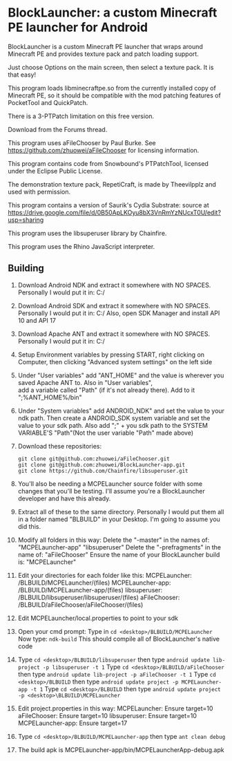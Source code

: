 # BlockLauncher: a custom Minecraft PE launcher for Android

BlockLauncher is a custom Minecraft PE launcher that wraps around Minecraft PE and provides texture pack and patch loading support.

Just choose Options on the main screen, then select a texture pack. It is that easy!

This program loads libminecraftpe.so from the currently installed copy of Minecraft PE, so it should be compatible with the mod patching features of PocketTool and QuickPatch.

There is a 3-PTPatch limitation on this free version.

Download from the Forums thread.

This program uses aFileChooser by Paul Burke. See https://github.com/zhuowei/aFileChooser for licensing information.

This program contains code from Snowbound\'s PTPatchTool, licensed under the Eclipse Public License.

The demonstration texture pack, RepetiCraft, is made by Theevilpplz and used with permission.

This program contains a version of Saurik's Cydia Substrate: source at https://drive.google.com/file/d/0B50ApLKOyu8bX3VnRmYzNUcxT0U/edit?usp=sharing

This program uses the libsuperuser library by Chainfire.

This program uses the Rhino JavaScript interpreter.

## Building

1.  Download Android NDK and extract it somewhere with NO SPACES. Personally I would put it in:   C:/
2.  Download Android SDK and extract it somewhere with NO SPACES. Personally I would put it in:   C:/
     Also, open SDK Manager and install API 10 and API 17
3.  Download Apache ANT and extract it somewhere with NO SPACES. Personally I would put it in:    C:/
4.  Setup Environment variables by pressing START, right clicking on Computer, then clicking "Advanced system settings" on 		the left side
5.  Under "User variables" add "ANT_HOME" and the value is wherever you saved Apache ANT to. Also in "User variables",  
     add a variable called "Path" (if it's not already there). Add to it ";%ANT_HOME%/bin"
6.  Under "System variables" add ANDROID_NDK" and set the value to your ndk path. Then create a ANDROID_SDK system
	 variable and set the value to your sdk path. Also add ";" + you sdk path to the SYSTEM VARIABLE'S "Path"(Not the user variable "Path" made above)
7.  Download these repositories:<pre>
			`git clone git@github.com:zhuowei/aFileChooser.git`
 			`git clone git@github.com:zhuowei/BlockLauncher-app.git`
 			`git clone https://github.com/Chainfire/libsuperuser.git`</pre>
8.  You'll also be needing a MCPELauncher source folder with some changes that you'll be testing. I'll assume you're a
	 BlockLauncher developer and have this already.
9.  Extract all of these to the same directory. Personally I would put them all in a folder named "BLBUILD" in your 
     Desktop. I'm going to assume you did this.
10. Modify all folders in this way:
			Delete the "-master" in the names of:
				"MCPELauncher-app"
				"libsuperuser"
			Delete the "-prefragments" in the name of:
				"aFileChooser"
			Ensure the name of your BlockLauncher build is:
				"MCPELauncher"
11.  Edit your directories for each folder like this:
			MCPELauncher:
				<desktop>/BLBUILD/MCPELauncher/(files)
			MCPELauncher-app:
				<desktop>/BLBUILD/MCPELauncher-app/(files)
			libsuperuser:
				<desktop>/BLBUILD/libsuperuser/libsuperuser/(files)
			aFileChooser:
				<desktop>/BLBUILD/aFileChooser/aFileChooser/(files)
12.  Edit MCPELauncher/local.properties to point to your sdk
13.  Open your cmd prompt: Type in `cd <desktop>/BLBUILD/MCPELauncher`
	   Now type: `ndk-build` This should compile all of BlockLauncher's native code
14.  Type `cd <desktop>/BLBUILD/libsuperuser` then type `android update lib-project -p libsuperuser -t 1`
      Type `cd <desktop>/BLBUILD/aFileChooser` then type `android update lib-project -p aFileChooser -t 1`
      Type `cd <desktop>/BLBUILD` then type `android update project -p MCPELauncher-app -t 1`
      Type `cd <desktop>/BLBUILD` then type `android update project -p <desktop>\BLBUILD\MCPELauncher`
15.  Edit project.properties in this way:
			MCPELauncher: Ensure  target=10
			aFileChooser: Ensure  target=10
			libsuperuser: Ensure  target=10
			MCPELauncher-app: Ensure  target=17
16.  Type `cd <desktop>/BLBUILD/MCPELauncher-app` then type `ant clean debug`

17.  The build apk is MCPELauncher-app/bin/MCPELauncherApp-debug.apk
